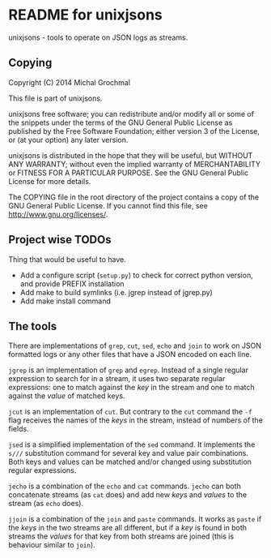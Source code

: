 README for unixjsons
====================

unixjsons - tools to operate on JSON logs as streams.


Copying
-------

Copyright (C) 2014 Michal Grochmal

This file is part of unixjsons.

unixjsons free software; you can redistribute and/or modify all or some of the
snippets under the terms of the GNU General Public License as published by the
Free Software Foundation; either version 3 of the License, or (at your option)
any later version.

unixjsons is distributed in the hope that they will be useful, but WITHOUT ANY
WARRANTY; without even the implied warranty of MERCHANTABILITY or FITNESS FOR A
PARTICULAR PURPOSE. See the GNU General Public License for more details.

The COPYING file in the root directory of the project contains a copy of the
GNU General Public License. If you cannot find this file, see
<http://www.gnu.org/licenses/>.


Project wise TODOs
------------------

Thing that would be useful to have.

* Add a configure script (`setup.py`) to check for correct python version, and
  provide PREFIX installation
* Add make to build symlinks (i.e. jgrep instead of jgrep.py)
* Add make install command


The tools
---------

There are implementations of `grep`, `cut`, `sed`, `echo` and `join` to work on
JSON formatted logs or any other files that have a JSON encoded on each line.

`jgrep` is an implementation of `grep` and `egrep`.  Instead of a single
regular expression to search for in a stream, it uses two separate regular
expressions: one to match against the *key* in the stream and one to match
against the *value* of matched keys.

`jcut` is an implementation of `cut`.  But contrary to the `cut` command the
`-f` flag receives the names of the *keys* in the stream, instead of numbers of
the fields.

`jsed` is a simplified implementation of the `sed` command.  It implements the
`s///` substitution command for several key and value pair combinations.  Both
keys and values can be matched and/or changed using substitution regular
expressions.

`jecho` is a combination of the `echo` and `cat` commands.  `jecho` can both
concatenate streams (as `cat` does) and add new *keys* and *values* to the
stream (as `echo` does).

`jjoin` is a combination of the `join` and `paste` commands.  It works as
`paste` if the *keys* in the two streams are all different, but if a *key* is
found in both streams the *values* for that key from both streams are joined
(this is behaviour similar to `join`).

